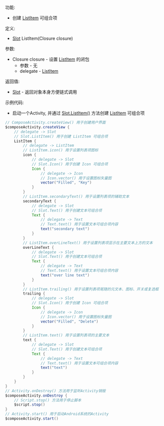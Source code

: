 功能:

+ 创建 [ListItem](/API/UI/Compose/Widget/ListItem/README.md) 可组合项

定义:

+ [Slot](/API/UI/Compose/Slot/Slot/README.md) ListItem(Closure closure)

参数:

+ Closure closure - 设置 [ListItem](/API/UI/Compose/Widget/ListItem/README.md) 的闭包
    + 参数 - 无
    + delegate - [ListItem](/API/UI/Compose/Widget/ListItem/README.md)

返回值:

+ [Slot](/API/UI/Compose/Slot/Slot/README.md) - 返回对象本身方便链式调用

示例代码:

+ 启动一个Activity, 并通过 [Slot.ListItem()](/API/UI/Compose/Slot/Slot/README.md?id=ListItem)
  方法创建 [ListItem](/API/UI/Compose/Widget/ListItem/README.md) 可组合项

```groovy
// ComposeActivity.createView() 用于创建用户界面
$composeActivity.createView {
    // delegate -> Slot
    // Slot.ListItem() 用于创建 ListItem 可组合项
    ListItem {
        // delegate -> ListItem
        // ListItem.icon() 用于设置列表项图标
        icon {
            // delegate -> Slot
            // Slot.Icon() 用于创建 Icon 可组合项
            Icon {
                // delegate -> Icon
                // Icon.vector() 用于设置图标矢量图
                vector("Filled", "Key")
            }
        }
        // ListItem.secondaryText() 用于设置列表项的辅助文本
        secondaryText {
            // delegate -> Slot
            // Slot.Text() 用于创建文本可组合项
            Text {
                // delegate -> Text
                // Text.text() 用于设置文本可组合项内容
                text("secondary text")
            }
        }
        // ListItem.overLineText() 用于设置列表项显示在主要文本上方的文本
        overLineText {
            // delegate -> Slot
            // Slot.Text() 用于创建文本可组合项
            Text {
                // delegate -> Text
                // Text.text() 用于设置文本可组合项内容
                text("over line text")
            }
        }
        // ListItem.trailing() 用于设置列表项尾随的元文本、图标、开关或复选框
        trailing {
            // delegate -> Slot
            // Slot.Icon() 用于创建 Icon 可组合项
            Icon {
                // delegate -> Icon
                // Icon.vector() 用于设置图标矢量图
                vector("Filled", "Delete")
            }
        }
        // ListItem.text() 用于设置列表项的主要文本
        text {
            // delegate -> Slot
            // Slot.Text() 用于创建文本可组合项
            Text {
                // delegate -> Text
                // Text.text() 用于设置文本可组合项内容
                text("text")
            }
        }
    }
}
// Activity.onDestroy() 方法用于监听Activity销毁
$composeActivity.onDestroy {
    // Script.stop() 方法用于停止脚本
    $script.stop()
}
// Activity.start() 用于启动Android系统的Activity
$composeActivity.start()
```